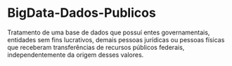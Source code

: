 # BigData-Dados-Publicos
Tratamento de uma base de dados que possuí entes governamentais, entidades sem fins lucrativos, demais pessoas jurídicas ou pessoas físicas que receberam transferências de recursos públicos federais, independentemente da origem desses valores.
